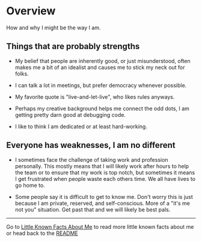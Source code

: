 # Overview

How and why I might be the way I am.

## Things that are probably strengths

- My belief that people are inherently good, or just misunderstood, often makes me a bit of an idealist and causes me to stick my neck out for folks.

- I can talk a lot in meetings, but prefer democracy whenever possible.

- My favorite quote is "live-and-let-live", who likes rules anyways.

- Perhaps my creative background helps me connect the odd dots, I am getting pretty darn good at debugging code.

- I like to think I am dedicated or at least hard-working.

## Everyone has weaknesses, I am no different

- I sometimes face the challenge of taking work and profession personally. This mostly means that I will likely work after hours to help the team or to ensure that my work is top notch, but sometimes it means I get frustrated when people waste each others time. We all have lives to go home to.

- Some people say it is difficult to get to know me. Don't worry this is just because I am private, reserved, and self-conscious. More of a "it's me not you" situation. Get past that and we will likely be best pals.

___


Go to [Little Known Facts About Me](eggs.md) to read more little known facts about me or head back to the [README](README.md)
